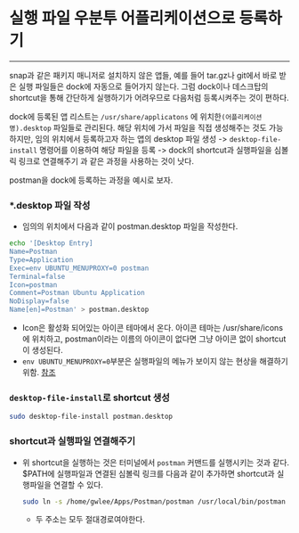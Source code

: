 # 실행 파일 우분투 어플리케이션으로 등록하기

---

snap과 같은 패키지 매니저로 설치하지 않은 앱들, 예를 들어 tar.gz나 git에서 바로 받은 실행 파일들은 dock에 자동으로 들어가지 않는다. 그럼 dock이나 데스크탑의 shortcut을 통해 간단하게 실행하기가 어려우므로 다음처럼 등록시켜주는 것이 편하다.

dock에 등록된 앱 리스트는 `/usr/share/applicatons` 에 위치한`(어플리케이션명).desktop` 파일들로 관리된다. 해당 위치에 가서 파일을 직접 생성해주는 것도 가능하지만, 임의 위치에서 등록하고자 하는 앱의 desktop 파일 생성 -> `desktop-file-install` 명령어를 이용하여 해당 파일을 등록 -> dock의 shortcut과 실행파일을 심볼릭 링크로 연결해주기 과 같은 과정을 사용하는 것이 낫다.

postman을 dock에 등록하는 과정을 예시로 보자.



 ### *.desktop 파일 작성

- 임의의 위치에서 다음과 같이 postman.desktop 파일을 작성한다.   

```bash
echo '[Desktop Entry]
Name=Postman
Type=Application
Exec=env UBUNTU_MENUPROXY=0 postman
Terminal=false
Icon=postman
Comment=Postman Ubuntu Application
NoDisplay=false
Name[en]=Postman' > postman.desktop
```

- Icon은 활성화 되어있는 아이콘 테마에서 온다. 아이콘 테마는 /usr/share/icons에 위치하고, postman이라는 이름의 아이콘이 없다면 그냥 아이콘 없이 shortcut이 생성된다. 
- `env UBUNTU_MENUPROXY=0`부분은 실행파일의 메뉴가 보이지 않는 현상을 해결하기 위함. [참조](http://stackoverflow.com/questions/19452390/eclipse-menus-dont-show-up-after-upgrading-to-ubuntu-13-10)



### `desktop-file-install`로 shortcut 생성

```bash
sudo desktop-file-install postman.desktop
```



### shortcut과 실행파일 연결해주기

- 위 shortcut을 실행하는 것은 터미널에서 `postman` 커맨드를 실행시키는 것과 같다.   $PATH에 실행파일과 연결된 심볼릭 링크를 다음과 같이 추가하면 shortcut과 실행파일을 연결할 수 있다.

  ```bash
  sudo ln -s /home/gwlee/Apps/Postman/postman /usr/local/bin/postman
  ```

  - 두 주소는 모두 절대경로여야한다.